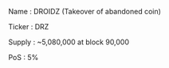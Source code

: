 Name : DROIDZ (Takeover of abandoned coin)

Ticker : DRZ

Supply : ~5,080,000 at block 90,000

PoS : 5%
